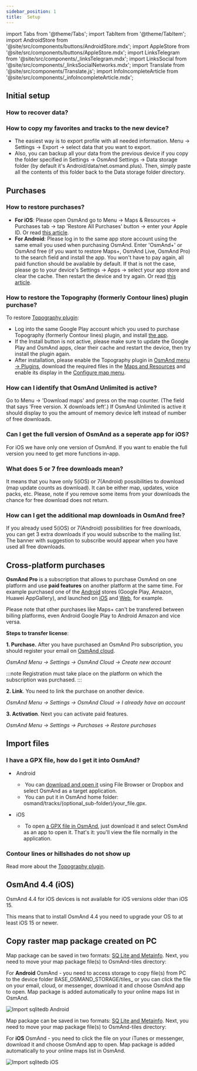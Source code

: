 ```yaml
---
sidebar_position: 1
title:  Setup
---
```


import Tabs from '@theme/Tabs';
import TabItem from '@theme/TabItem';
import AndroidStore from '@site/src/components/buttons/AndroidStore.mdx';
import AppleStore from '@site/src/components/buttons/AppleStore.mdx';
import LinksTelegram from '@site/src/components/_linksTelegram.mdx';
import LinksSocial from '@site/src/components/_linksSocialNetworks.mdx';
import Translate from '@site/src/components/Translate.js';
import InfoIncompleteArticle from '@site/src/components/_infoIncompleteArticle.mdx';

## Initial setup 

### How to recover data?

### How to copy my favorites and tracks to the new device?

- The easiest way is to export profile with all needed information. Menu → Settings → Export → select data that you want to export.
- Also, you can backup all your data from the previous device if you copy the folder specified in Settings → OsmAnd Settings → Data storage folder (by default it's Android/data/net.osmand.plus). Then, simply paste all the contents of this folder back to the Data storage folder directory.


## Purchases

### How to restore purchases?

- **For iOS**: Please open OsmAnd go to Menu → Maps & Resources → Purchases tab → tap 'Restore All Purchases' button → enter your Apple ID. Or read [this article](../purchases/ios.md#restore-purchases).
- **For Android**: Please log in to the same app store account using the same email you used when purchasing OsmAnd. Enter 'OsmAnd+' or OsmAnd free (if you want to restore Maps+, OsmAnd Live, OsmAnd Pro) to the search field and install the app. You won't have to pay again, all paid function should be available by default. If that is not the case, please go to your device's Settings → Apps → select your app store and clear the cache. Then restart the device and try again. Or read [this article](../purchases/android.md#restore-purchases).

### How to restore the Topography (formerly Contour lines) plugin purchase?

To restore [Topography plugin](https://play.google.com/store/apps/details?id=net.osmand.srtmPlugin.paid):
- Log into the same Google Play account which you used to purchase Topography (formerly Contour lines) plugin, and install [the app](https://play.google.com/store/apps/details?id=net.osmand.srtmPlugin.paid).
- If the Install button is not active, please make sure to update the Google Play and OsmAnd apps, clear their cache and restart the device, then try install the plugin again.
- After installation, please enable the Topography plugin in [OsmAnd menu → Plugins](../plugins/topography.md), download the required files in the [Maps and Resources](../start-with/download-maps.md#maps-and-resources) and enable its display in the [Configure map menu](../map/configure-map-menu.md).

### How can I identify that OsmAnd Unlimited is active?

Go to Menu → 'Download maps' and press on the map counter. (The field that says 'Free version. X downloads left'.) If OsmAnd Unlimited is active it should display to you the amount of memory device left instead of number of free downloads.

### Can I get the full version of OsmAnd as a seperate app for iOS?

For iOS we have only one version of OsmAnd. If you want to enable the full version you need to get more functions in-app. 

### What does 5 or 7 free downloads mean?

It means that you have only 5(iOS) or 7(Android) possibilities to download (map update counts as download). It can be either map, updates, voice packs, etc. 
Please, note if you remove some items from your downloads the chance for free download does not return. 

### How can I get the additional map downloads in OsmAnd free?

If you already used 5(iOS) or 7(Android) possibilities for free downloads, you can get 3 extra downloads if you would subscribe to the mailing list. The banner with suggestion to subscribe would appear when you have used all free downloads.

## Cross-platform purchases

**OsmAnd Pro** is a subscription that allows to purchase OsmAnd on one platform and use **paid features** on another platform  at the same time. For example purchased one of the [Android](../purchases/android.md)  stores (Google Play, Amazon, Huawei AppGallery), and launched on [iOS](../purchases/ios.md) and [Web](https://www.osmand.net/map), for example.  

Please note that other purchases like Maps+ can't be transfered between billing platforms, even Android Google Play to Android Amazon and vice versa.

**Steps to transfer license**:

**1. Purchase.** After you have purchased an OsmAnd Pro subscription, you should register your email on [OsmAnd cloud](../personal/osmand-cloud.md#backup-and-restore-for-osmand-pro).

*OsmAnd Menu → Settings → OsmAnd Cloud → Create new account* 

:::note
Registration must take place on the platform on which the subscription was purchased.
:::

**2. Link**. You need to link the purchase on another device. 

*OsmAnd Menu → Settings → OsmAnd Cloud → I already have an account*

**3. Activation**. Next you can activate paid features.

*OsmAnd Menu → Settings → Purchases → Restore purchases*


## Import files

### I have a GPX file, how do I get it into OsmAnd?

- &nbsp;Android
    - &nbsp;You can [download and open it](../navigation/setup/gpx-navigation.md) using File Browser or Dropbox and select OsmAnd as a target application.
    - &nbsp;You can put it in OsmAnd home folder: osmand/tracks/(optional\_sub-folder)/your\_file.gpx.
    
- &nbsp;iOS
    - &nbsp;To open [a GPX file in OsmAnd](../navigation/setup/gpx-navigation.md), just download it and select OsmAnd as an app to open it. That's it: you'll view the file normally in the application.


### Contour lines or hillshades do not show up

Read more about the [Topography plugin](../plugins/topography.md).


## OsmAnd 4.4 (iOS)

OsmAnd 4.4 for iOS devices is not available for iOS versions older than iOS 15.

This means that to install OsmAnd 4.4 you need to upgrade your OS to at least iOS 15 or newer.


<!--
## Storage on SD card (Android)

:::note
When a you *turns on a USB drive to share files* with a computer or disconnects the SD card through system settings, the external drive is disconnected from the device and all applications running on the external drive are **immediately terminated**. You can [read more here](https://developer.android.com/guide/topics/data/install-location).
:::

### In order to move the OsmAnd home (maps) folder to an external SD card:

-   Go to *Settings (on the start screen) →  OsmAnd Settings → Data storage folder*
-   Change the value to a path pointing to the external SD card, on many
    Android systems it may contain `/storage/extSdCard` or similar.
    Please note that some versions of Android strictly limit your choice
    of which path will be write-accessible for apps.
-   You are then asked if the contents of the OsmAnd data folder should be moved from
    internal memory to the external SD card.
    You may also perform this manually using a built-in file manager app on the device, or via
    connecting the device to a computer as external storage and performing the move from there.


### How do I use my SD card with OsmAnd under Android 4.4+ and 5?

If you update your Android to version 4.4.x, you will experience a known
Android issue with the `WRITE_EXTERNAL_STORAGE` permission: Android has
changed the rules so that from now on no application can write to the
external SD card anywhere outside its new standard folder
`Android/data/[PACKAGE-NAME]`. If OsmAnd was installed prior to updating
your device to Android 4.4.x, it will continue to work (read-only) with
the old, non-standard osmand folder, but won't be able to update any map
and other files there.

Solutions:

-   Move OsmAnd's data folder osmand to the internal storage. \
     **Drawback:** Internal storage can be rather small.
-   Move OsmAnd's data folder osmand into its standard SD folder, \
    for OsmAnd+ : `(extSdCard)/Android/data/net.osmand.plus/files` \
    for OsmAnd : `(extSdCard)/Android/data/net.osmand/files` \
     **Caution:** Whenever you uninstall OsmAnd now, all your data will
    be erased as well! (Unless you unmount your SD card, or rename the
    net.osmand(.plus) folder before de-installation.)

If you manually want to perform the necessary copies/moves, either use a
PC to perform this action on the SD card, or on the device itself use
the file manager tool **which came pre-installed with your Android**
(only these methods will have the necessary write permission). All copy operations
may also be invoked in OsmAnd itself via `Menu/Settings/General/Data
storage folder` but the copy operations may take a long time or result in
errors (e.g. if the SD card is too full).
-->

## Copy raster map package created on PC 

<Tabs groupId="operating-systems">

<TabItem value="android" label="Android">

Map package can be saved in two formats: [SQ Lite and Metainfo](https://osmand.net/docs/user/map/raster-maps).
Next, you need to move your map package file(s) to OsmAnd-tiles directory:

For **Android** OsmAnd - you need to access storage to copy file(s) from PC to the device folder BASE_OSMAND_STORAGE/tiles_ or you can click the file on your email, cloud, or messenger, download it and choose OsmAnd app to open. Map package is added automatically to your online maps list in OsmAnd.

![Import sqlitedb Android](@site/static/img/plugins/online-maps/import-sqlitedb-android.png)

</TabItem>

<TabItem value="ios" label="iOS">

Map package can be saved in two formats: [SQ Lite and Metainfo](https://osmand.net/docs/user/map/raster-maps).
Next, you need to move your map package file(s) to OsmAnd-tiles directory:

For **iOS** OsmAnd - you need to click the file on your iTunes or messenger, download it and choose OsmAnd app to open. Map package is added automatically to your online maps list in OsmAnd.

![Import sqlitedb iOS](@site/static/img/plugins/online-maps/import-sqlitedb-ios.png)  

</TabItem>

</Tabs>
